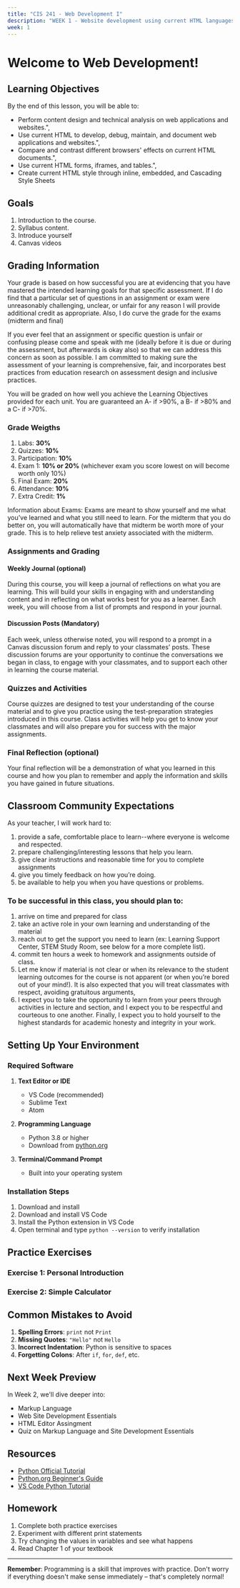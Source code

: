 ```yaml
---
title: "CIS 241 - Web Development I"
description: "WEEK 1 - Website development using current HTML languages, approached from a source code perspective. Covers tags, forms, linked objects, current CSS, frames, tables, and an introduction to scripting. Students will build multi-page websites using GUI editors, Git and GitHub."
week: 1
---
```


# Welcome to Web Development!

## Learning Objectives

By the end of this lesson, you will be able to:

- Perform content design and technical analysis on web applications and websites.",
- Use current HTML to develop, debug, maintain, and document web applications and websites.", 
- Compare and contrast different browsers' effects on current HTML documents.",
- Use current HTML forms, iframes, and tables.",
- Create current HTML style through inline, embedded, and Cascading Style Sheets

## Goals

1. Introduction to the course.
1. Syllabus content.
1. Introduce yourself
1. Canvas videos

## Grading Information

Your grade is based on how successful you are at evidencing that you have mastered the intended learning goals for that specific assessment. If I do find that a particular set of questions in an assignment or exam were unreasonably challenging, unclear, or unfair for any reason I will  provide additional credit as appropriate. Also, I do curve the grade for the exams (midterm and final)

If you ever feel that an assignment or specific question is unfair or confusing please come and speak with me (ideally before it is due or during the assessment, but afterwards is okay also) so that we can address this concern as soon as possible. I am committed to making sure the assessment of your learning is comprehensive, fair, and incorporates best practices from education research on assessment design and inclusive practices. 

You will be graded on how well you achieve the Learning Objectives provided for each unit. You are guaranteed an A- if >90%, a B- if >80% and a C- if >70%. 

### Grade Weigths

1. Labs: **30%**
1. Quizzes: **10%**
1. Participation: **10%**
1. Exam 1: **10% or 20%** (whichever exam you score lowest on will become worth only 10%)
1. Final Exam: **20%**
1. Attendance: **10%**
1. Extra Credit: **1%**

Information about Exams: Exams are meant to show yourself and me what you’ve learned and what you still need to learn. For the midterm that you do better on, you will automatically have that midterm be worth more of your grade. This is to help relieve test anxiety associated with the midterm.

### Assignments and Grading

#### Weekly Journal (optional)
During this course, you will keep a journal of reflections on what you are learning. This will build your skills in engaging with and understanding content and in reflecting on what works best for you as a learner. Each week, you will choose from a list of prompts and respond in your journal. 

#### Discussion Posts (Mandatory)

Each week, unless otherwise noted, you will respond to a prompt in a Canvas discussion forum and reply to your classmates’ posts. These discussion forums are your opportunity to continue the conversations we began in class, to engage with your classmates, and to support each other in learning the course material. 

### Quizzes and Activities

Course quizzes are designed to test your understanding of the course material and to give you practice using the test-preparation strategies introduced in this course. Class activities will help you get to know your classmates and will also prepare you for success with the major assignments.


### Final Reflection (optional)

Your final reflection will be a demonstration of what you learned in this course and how you plan to remember and apply the information and skills you have gained in future situations.

## Classroom Community Expectations
As your teacher, I will work hard to:

1. provide a safe, comfortable place to learn--where everyone is welcome and respected.
1. prepare challenging/interesting lessons that help you learn.
1. give clear instructions and reasonable time for you to complete assignments
1. give you timely feedback on how you’re doing.
1. be available to help you when you have questions or problems. 

### To be successful in this class, you should plan to:

1. arrive on time and prepared for class
1. take an active role in your own learning and understanding of the material
1. reach out to get the support you need to learn (ex: Learning Support Center, STEM Study Room, see below for a more complete list).
1. commit ten hours a week to homework and assignments outside of class.
1. Let me know if material is not clear or when its relevance to the student learning outcomes for the course is not apparent (or when you’re bored out of your mind!).  It is also expected that you will treat classmates with respect, avoiding gratuitous arguments,
1.  I expect you to take the opportunity to learn from your peers through activities in lecture and section, and I expect you to be respectful and courteous to one another. Finally, I expect you to hold yourself to the highest standards for academic honesty and integrity in your work.




## Setting Up Your Environment

### Required Software

1. **Text Editor or IDE**
   - VS Code (recommended)
   - Sublime Text
   - Atom

2. **Programming Language**
   - Python 3.8 or higher
   - Download from [python.org](https://python.org)

3. **Terminal/Command Prompt**
   - Built into your operating system

### Installation Steps

1. Download and install 
2. Download and install VS Code
3. Install the Python extension in VS Code
4. Open terminal and type `python --version` to verify installation



## Practice Exercises

### Exercise 1: Personal Introduction


### Exercise 2: Simple Calculator


## Common Mistakes to Avoid

1. **Spelling Errors**: `print` not `Print`
2. **Missing Quotes**: `"Hello"` not `Hello`
3. **Incorrect Indentation**: Python is sensitive to spaces
4. **Forgetting Colons**: After `if`, `for`, `def`, etc.

## Next Week Preview

In Week 2, we'll dive deeper into:
- Markup Language
- Web Site Development Essentials
- HTML Editor Assingment
- Quiz on Markup Language and Site Development Essentials
## Resources

- [Python Official Tutorial](https://docs.python.org/3/tutorial/)
- [Python.org Beginner's Guide](https://wiki.python.org/moin/BeginnersGuide)
- [VS Code Python Tutorial](https://code.visualstudio.com/docs/python/python-tutorial)

## Homework

1. Complete both practice exercises
2. Experiment with different print statements
3. Try changing the values in variables and see what happens
4. Read Chapter 1 of your textbook

---

**Remember**: Programming is a skill that improves with practice. Don't worry if everything doesn't make sense immediately – that's completely normal!
